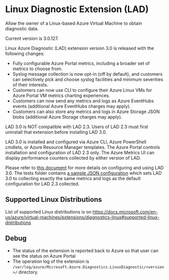 # Linux Diagnostic Extension (LAD)

Allow the owner of a Linux-based Azure Virtual Machine to obtain diagnostic data.

Current version is 3.0.127.

Linux Azure Diagnostic (LAD) extension version 3.0 is released with the following changes:

- Fully configurable Azure Portal metrics, including a broader set of metrics to choose from.
- Syslog message collection is now opt-in (off by default), and customers can selectively pick and choose syslog facilities and minimum severities of their interests.
- Customers can now use CLI to configure their Azure Linux VMs for Azure Portal VM metrics charting experiences.
- Customers can now send any metrics and logs as Azure EventHubs events (additional Azure EventHubs charges may apply).
- Customers can also store any metrics and logs in Azure Storage JSON blobs (additional Azure Storage charges may apply).

LAD 3.0 is NOT compatible with LAD 2.3. Users of LAD 2.3 must first uninstall that extension before installing LAD 3.0.

LAD 3.0 is installed and configured via Azure CLI, Azure PowerShell cmdlets, or Azure Resource Manager templates. The Azure Portal controls installation and configuration of LAD 2.3 only. The Azure Metrics UI can display performance counters collected by either version of LAD.

Please refer to [this document](https://docs.microsoft.com/azure/virtual-machines/linux/diagnostic-extension) for more details on configuring and using LAD 3.0. The tests folder contains [a sample JSON configuration](https://raw.githubusercontent.com/Azure/azure-linux-extensions/master/Diagnostic/tests/lad_2_3_compatible_portal_pub_settings.json) which sets LAD 3.0 to collecting exactly the same metrics and logs as the default configuration for LAD 2.3 collected. 

## Supported Linux Distributions

List of supported Linux distributions is on https://docs.microsoft.com/en-us/azure/virtual-machines/extensions/diagnostics-linux#supported-linux-distributions

## Debug

- The status of the extension is reported back to Azure so that user can see the status on Azure Portal
- The operation log of the extension is `/var/log/azure/Microsoft.Azure.Diagnostics.LinuxDiagnostic/<version>/` directory.

[azure-powershell]: https://azure.microsoft.com/en-us/documentation/articles/powershell-install-configure/
[azure-cli]: https://azure.microsoft.com/en-us/documentation/articles/xplat-cli/
[arm-template]: http://azure.microsoft.com/en-us/documentation/templates/ 
[arm-overview]: https://azure.microsoft.com/en-us/documentation/articles/resource-group-overview/
